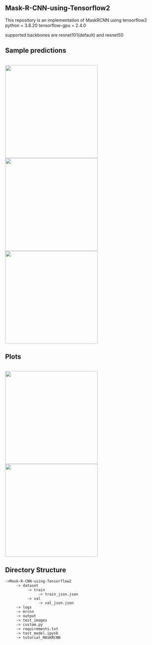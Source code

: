 ## Mask-R-CNN-using-Tensorflow2

This repository is an implementation of MaskRCNN using tensorflow2
python = 3.8.20
tensorflow-gpu = 2.4.0

supported backbones are resnet101(default) and resnet50

## Sample predictions
</br>
<img src="https://github.com/user-attachments/assets/f0a8a2c4-e307-480b-98bb-7f68c09b552d" width="300">
</br>
<img src="https://github.com/user-attachments/assets/2d2d825e-cb4e-4038-b7bc-9329f4a552f5" width="300">
</br>
<img src="https://github.com/user-attachments/assets/e30f36bb-beb0-4b8a-b4a9-8955ae4a5e6e" width="300">

## Plots
</br>
<img src="https://github.com/user-attachments/assets/133740bb-63af-416d-b061-d719a98a763a" width="300">
</br>
<img src="https://github.com/user-attachments/assets/73c7e83f-1d52-4c64-ba08-9bc715016f0c" width="300">

## Directory Structure
```
->Mask-R-CNN-using-Tensorflow2
     -> dataset
          -> train
               -> train_json.json
          -> val
               -> val_json.json
     -> logs
     -> mrcnn
     -> output
     -> test_images
     -> custom.py
     -> requirements.txt
     -> test_model.ipynb
     -> tutorial_MASKRCNN
```
